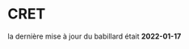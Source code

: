 
<!-- README.md is generated from README.Rmd. Please edit that file -->
<!-- badges: start -->
<!-- badges: end -->

# CRET

la dernière mise à jour du babillard était **2022-01-17**

<!-- ## recentsPubs.R -->
<!-- Script pour connaître les publications récentes des profs du CRET. -->
<!-- ```{r, eval=FALSE} -->
<!-- source("https://raw.githubusercontent.com/frousseu/CRET/master/recentPubs.R",encoding="UTF-8") -->
<!-- ``` -->
